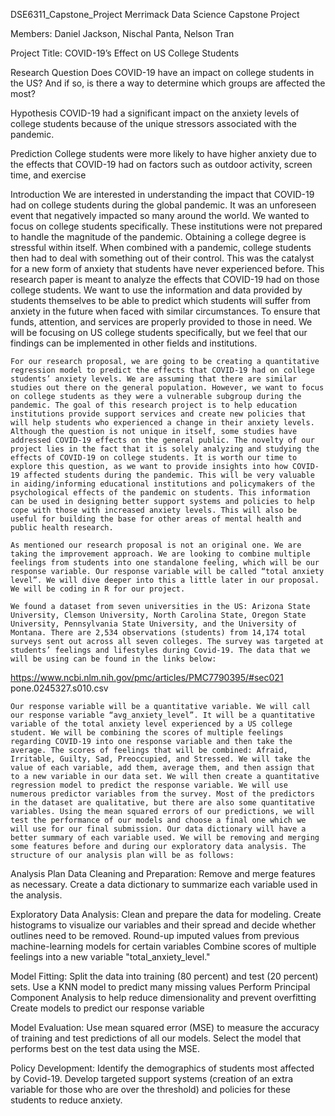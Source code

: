 DSE6311_Capstone_Project
Merrimack Data Science Capstone Project

Members: Daniel Jackson, Nischal Panta, Nelson Tran

Project Title: COVID-19’s Effect on US College Students 


Research Question
Does COVID-19 have an impact on college students in the US? And if so, is there a way to determine which groups are affected the most? 


Hypothesis
COVID-19 had a significant impact on the anxiety levels of college students because of the unique stressors associated with the pandemic.


Prediction
College students were more likely to have higher anxiety due to the effects that COVID-19 had on factors such as outdoor activity, screen time, and exercise


Introduction
We are interested in understanding the impact that COVID-19 had on college students during the global pandemic. It was an unforeseen event that negatively impacted so many around the world. We wanted to focus on college students specifically. These institutions were not prepared to handle the magnitude of the pandemic. Obtaining a college degree is stressful within itself. When combined with a pandemic, college students then had to deal with something out of their control. This was the catalyst for a new form of anxiety that students have never experienced before. This research paper is meant to analyze the effects that COVID-19 had on those college students. We want to use the information and data provided by students themselves to be able to predict which students will suffer from anxiety in the future when faced with similar circumstances. To ensure that funds, attention, and services are properly provided to those in need. We will be focusing on US college students specifically, but we feel that our findings can be implemented in other fields and institutions.
	
	For our research proposal, we are going to be creating a quantitative regression model to predict the effects that COVID-19 had on college students’ anxiety levels. We are assuming that there are similar studies out there on the general population. However, we want to focus on college students as they were a vulnerable subgroup during the pandemic. The goal of this research project is to help education institutions provide support services and create new policies that will help students who experienced a change in their anxiety levels. Although the question is not unique in itself, some studies have addressed COVID-19 effects on the general public. The novelty of our project lies in the fact that it is solely analyzing and studying the effects of COVID-19 on college students. It is worth our time to explore this question, as we want to provide insights into how COVID-19 affected students during the pandemic. This will be very valuable in aiding/informing educational institutions and policymakers of the psychological effects of the pandemic on students. This information can be used in designing better support systems and policies to help cope with those with increased anxiety levels. This will also be useful for building the base for other areas of mental health and public health research. 
	
	As mentioned our research proposal is not an original one. We are taking the improvement approach. We are looking to combine multiple feelings from students into one standalone feeling, which will be our response variable. Our response variable will be called “total anxiety level”. We will dive deeper into this a little later in our proposal. We will be coding in R for our project. 
	
	We found a dataset from seven universities in the US: Arizona State University, Clemson University, North Carolina State, Oregon State University, Pennsylvania State University, and the University of Montana. There are 2,534 observations (students) from 14,174 total surveys sent out across all seven colleges. The survey was targeted at students’ feelings and lifestyles during Covid-19. The data that we will be using can be found in the links below: 
https://www.ncbi.nlm.nih.gov/pmc/articles/PMC7790395/#sec021 pone.0245327.s010.csv  
 	
	Our response variable will be a quantitative variable. We will call our response variable “avg_anxiety_level”. It will be a quantitative variable of the total anxiety level experienced by a US college student. We will be combining the scores of multiple feelings regarding COVID-19 into one response variable and then take the average. The scores of feelings that will be combined: Afraid, Irritable, Guilty, Sad, Preoccupied, and Stressed. We will take the value of each variable, add them, average them, and then assign that to a new variable in our data set. We will then create a quantitative regression model to predict the response variable. We will use numerous predictor variables from the survey. Most of the predictors in the dataset are qualitative, but there are also some quantitative variables. Using the mean squared errors of our predictions, we will test the performance of our models and choose a final one which we will use for our final submission. Our data dictionary will have a better summary of each variable used. We will be removing and merging some features before and during our exploratory data analysis. The structure of our analysis plan will be as follows:


Analysis Plan
Data Cleaning and Preparation:
Remove and merge features as necessary.
Create a data dictionary to summarize each variable used in the analysis.

Exploratory Data Analysis:
Clean and prepare the data for modeling.
Create histograms to visualize our variables and their spread and decide whether outlines need to be removed.
Round-up imputed values from previous machine-learning models for certain variables
Combine scores of multiple feelings into a new variable "total_anxiety_level."

Model Fitting:
Split the data into training (80 percent) and test (20 percent) sets.
Use a KNN model to predict many missing values
Perform Principal Component Analysis to help reduce dimensionality and prevent overfitting
Create models to predict our response variable

Model Evaluation:
Use mean squared error (MSE) to measure the accuracy of training and test predictions of all our models.
Select the model that performs best on the test data using the MSE.

Policy Development:
Identify the demographics of students most affected by Covid-19.
Develop targeted support systems (creation of an extra variable for those who are over the threshold) and policies for these students to reduce anxiety.
